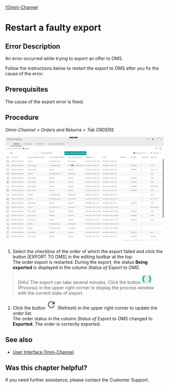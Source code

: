 [!!Omni-Channel](Channels)

# Restart a faulty export

## Error Description
An error occurred while trying to export an offer to OMS.

Follow the instructions below to restart the export to OMS after you fix the cause of the error.


## Prerequisites

The cause of the export error is fixed.


## Procedure

*Omni-Channel > Orders and Returns > Tab ORDERS*

![Orders](/Assets/Screenshots/OmniChannel/OrdersReturns/Orders/Orders.png "[Orders]")

1. Select the checkbox of the order of which the export failed and click the button [EXPORT TO OMS] in the editing toolbar at the top.     
The order export is restarted. During the export, the status **Being exported** is displayed in the column *Status of Export to OMS*.

> [Info] The export can take several minutes. Click the button ![Process](/Assets/Icons/Process.png "[Process]") (Process) in the upper right corner to display the process window with the current state of export.

2. Click the button ![Refresh](/Assets/Icons/Refresh01.png "[Refresh]") (Refresh) in the upper right corner to update the order list.   
The order status in the column *Status of Export to OMS* changed to **Exported**. The order is correctly exported.

## See also

- [User Interface Omni-Channel](/OmniChannel/UserInterface/00_UserInterface.md)


## Was this chapter helpful?

If you need further assistance, please contact the Customer Support.
